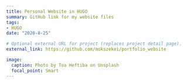 ```yaml
---
title: Personal Website in HUGO
summary: GitHub link for my website files
tags:
- HUGO
date: "2020-8-25"

# Optional external URL for project (replaces project detail page).
external_link: https://github.com/mokszekei/portfolio_website

image:
  caption: Photo by Toa Heftiba on Unsplash
  focal_point: Smart
---
```

